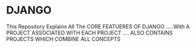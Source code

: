 # DJANGO
This Repository Explains All The CORE FEATUERES OF DJANGO .....With A PROJECT ASSOCIATED WITH EACH PROJECT ....
ALSO CONTAINS PROJECTS WHICH COMBINE ALL CONCEPTS
